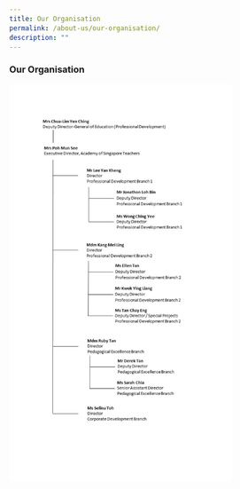 ```yaml
---
title: Our Organisation
permalink: /about-us/our-organisation/
description: ""
---
```

### Our Organisation

<img src="/images/orgchart1.png" style="width:80%">